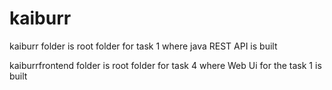 # kaiburr

kaiburr folder is root folder for task 1 where java REST API is built

kaiburrfrontend folder is root folder for task 4 where Web Ui for the task 1 is built

